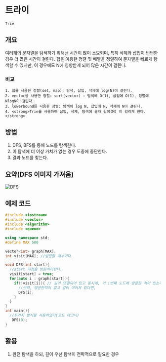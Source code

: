 # 트라이

    Trie

## 개요

 여러개의 문자열을 탐색하기 위해선 시간이 많이 소묘되며, 특히 삭제와 삽입이 빈번한 경우 더 많은 시간이 걸린다.
 힙을 이용한 정렬 및 배열을 정렬하여 문자열을 빠르게 탐색할 수 있지만, 이 경우에도 N에 영향받게 되어 많은 시간이 걸린다.

### 비교

    1. 힙을 사용한 정렬(set, map): 탐색, 삽입, 삭제에 log(N)이 걸린다.
    2. vector을 사용한 정렬: sort(vector) : 탐색에 O(1), 삽입에 O(1), 정렬에 NlogN이 걸린다.
    3. lowerbound를 사용한 정렬: 탐색에 log N, 삽입에 N, 삭제에 N이 걸린다.
    4. <strong>Trie를 사용하여 삽입, 삭제, 탐색에 글자 길이(M) 이 걸리게 한다.</strong>

    

 
 

 
## 방법

1. DFS, BFS를 통해 노드를 탐색한다.
2. 이 탐색에 더 이상 가치가 없는 경우 도중에 중단한다.
3. 결과 노드를 찾는다.

## 요약(DFS 이미지 가져옴)
![DFS](./이미지/DFS.png) 

## 예제 코드


```cpp
#include <iostream>
#include <vector>
#include <algorithm>
#include <queue>

using namespace std;
#define MAX 500

vector<int> graph[MAX];
int visit[MAX]; //방문할 개수이다.

void DFS(int start){
  //start 지점을 방문처리한다.
  visit[start] = true;
  for(auto i : graph[start]){
    if(!visit[i]){ // 길이 연결되어 있고 동시에, 이 i번째 노드에 방문한 적이 있는지 확인한다.
      //만약, 방문한적이 없고 길이 이어져 있다면,
      DFS(i);
    }
  }
}
int main(){
  //두가지 방식을 사용하였다(코드 테크닉)
   DFS(0);
}
```

## 활용

1. 완전 탐색을 하되, 깊이 우선 탐색이 전략적으로 필요한 경우
